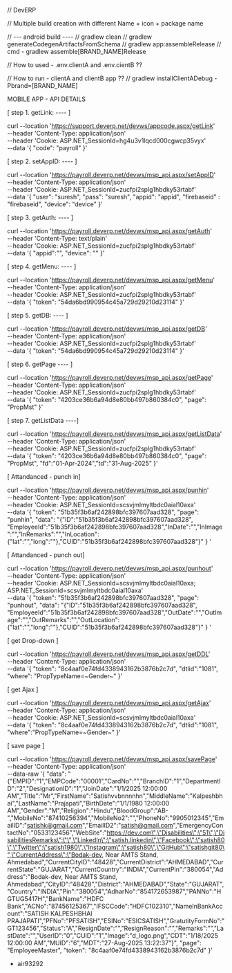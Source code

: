 // DevERP

// Multiple build creation with different Name + icon + package name

// --- android build ----
// gradlew clean
// gradlew generateCodegenArtifactsFromSchema 
// gradlew app:assembleRelease 
// cmd - gradlew assemble[BRAND_NAME]Release

// How to used - .env.clientA and .env.cientB ??

// How to run - clientA and clientB app ??
// gradlew installClientADebug -Pbrand=[BRAND_NAME]


MOBILE APP - API DETAILS 

[ step 1. getLink: ---- ]

curl --location 'https://support.deverp.net/devws/appcode.aspx/getLink' \
--header 'Content-Type: application/json' \
--header 'Cookie: ASP.NET_SessionId=hg4u3v1lqcd000cgwcp35vyx' \
--data '{
    "code": "payroll"
}'

[ step 2. setAppID: ---- ]

curl --location 'https://payroll.deverp.net/devws/msp_api.aspx/setAppID' \
--header 'Content-Type: application/json' \
--header 'Cookie: ASP.NET_SessionId=zucfpi2splg1hbdky53rtabf' \
--data '{
    "user": "suresh",
    "pass": "suresh",
    "appid": "appid",
    "firebaseid" : "firebaseid",
    "device": "device"
}'

[ step 3. getAuth: ---- ]

curl --location 'https://payroll.deverp.net/devws/msp_api.aspx/getAuth' \
--header 'Content-Type: text/plain' \
--header 'Cookie: ASP.NET_SessionId=zucfpi2splg1hbdky53rtabf' \
--data '{
    "appid":"",
    "device": ""
}'

[ step 4. getMenu: ---- ]

curl --location 'https://payroll.deverp.net/devws/msp_api.aspx/getMenu' \
--header 'Content-Type: application/json' \
--header 'Cookie: ASP.NET_SessionId=zucfpi2splg1hbdky53rtabf' \
--data '{
    "token": "54da6bd990954c45a729d29210d23114"
}'

[ step 5. getDB: ---- ]

curl --location 'https://payroll.deverp.net/devws/msp_api.aspx/getDB' \
--header 'Content-Type: application/json' \
--header 'Cookie: ASP.NET_SessionId=zucfpi2splg1hbdky53rtabf' \
--data '{
    "token": "54da6bd990954c45a729d29210d23114"
}'

[ step 6. getPage ---- ]

curl --location 'https://payroll.deverp.net/devws/msp_api.aspx/getPage' \
--header 'Content-Type: application/json' \
--header 'Cookie: ASP.NET_SessionId=zucfpi2splg1hbdky53rtabf' \
--data '{
    "token": "4203ce36b6a94d8e80bb497b860384c0",
    "page": "PropMst"
}'

[ step 7. getListData ----]

curl --location 'https://payroll.deverp.net/devws/msp_api.aspx/getListData' \
--header 'Content-Type: application/json' \
--header 'Cookie: ASP.NET_SessionId=zucfpi2splg1hbdky53rtabf' \
--data '{
    "token": "4203ce36b6a94d8e80bb497b860384c0",
    "page": "PropMst", "fd":"01-Apr-2024","td":"31-Aug-2025"
}'


[ Attandanced - punch in]

curl --location 'https://payroll.deverp.net/devws/msp_api.aspx/punhin' \
--header 'Content-Type: application/json' \
--header 'Cookie: ASP.NET_SessionId=scsvjmlmyltbdc0aial10axa' \
--data '{
  "token": "51b35f3b6af242898bfc397607aad328",
  "page": "punhin",
  "data": "{\"ID\":\"51b35f3b6af242898bfc397607aad328\", \"EmployeeId\":\"51b35f3b6af242898bfc397607aad328\",\"InDate\":\"\",\"InImage\":\"\",\"InRemarks\":\"\",\"InLocation\":{\"lat\":\"\",\"long\":\"\"},\"CUID\":\"51b35f3b6af242898bfc397607aad328\"}"
}
'

[ Attandanced - punch out]

curl --location 'https://payroll.deverp.net/devws/msp_api.aspx/punhout' \
--header 'Content-Type: application/json' \
--header 'Cookie: ASP.NET_SessionId=scsvjmlmyltbdc0aial10axa; ASP.NET_SessionId=scsvjmlmyltbdc0aial10axa' \
--data '{
  "token": "51b35f3b6af242898bfc397607aad328",
  "page": "punhout",
  "data": "{\"ID\":\"51b35f3b6af242898bfc397607aad328\", \"EmployeeId\":\"51b35f3b6af242898bfc397607aad328\",\"OutDate\":\"\",\"OutImage\":\"\",\"OutRemarks\":\"\",\"OutLocation\":{\"lat\":\"\",\"long\":\"\"},\"CUID\":\"51b35f3b6af242898bfc397607aad328\"}"
}
'

[ get Drop-down ]

curl --location 'https://payroll.deverp.net/devws/msp_api.aspx/getDDL' \
--header 'Content-Type: application/json' \
--data '{
     "token": "8c4aaf0e74fd4338943162b3876b2c7d",
     "dtlid":"1081",
     "where": "PropTypeName=~Gender~"
}'

[ get Ajax ]

curl --location 'https://payroll.deverp.net/devws/msp_api.aspx/getAjax' \
--header 'Content-Type: application/json' \
--header 'Cookie: ASP.NET_SessionId=scsvjmlmyltbdc0aial10axa' \
--data '{
     "token": "8c4aaf0e74fd4338943162b3876b2c7d",
     "dtlid":"1081",
     "where":"PropTypeName=~Gender~"
}'

[ save page ]

curl --location 'https://payroll.deverp.net/devws/msp_api.aspx/savePage' \
--header 'Content-Type: application/json' \
--data-raw '{
    "data": 
"{\"EMPID\":\"1\",\"EMPCode\":\"00001\",\"CardNo\":\"\",\"BranchID\":\"1\",\"DepartmentID\":\"2\",\"DesignationID\":\"1\",\"JoinDate\":\"1/1/2025 12:00:00 AM\",\"Title\":\"Mr\",\"FirstName\":\"Satishvvbnnnnhn\",\"MiddleName\":\"Kalpeshbhai\",\"LastName\":\"Prajapati\",\"BirthDate\":\"1/1/1980 12:00:00 AM\",\"Gender\":\"M\",\"Religion\":\"Hindu\",\"BloodGroup\":\"AB-\",\"MobileNo\":\"87410256394\",\"MobileNo2\":\"\",\"PhoneNo\":\"9905012345\",\"EmailID\":\"satishk@gmail.com\",\"EmailID2\":\"satish@gmail.com\",\"EmergencyContactNo\":\"0533123456\",\"WebSite\":\"https://dev.com\",\"Disabilities\":\"51\",\"DisabilitiesRemarks\":\"\",\"LinkedIn\":\"satish.linkedin\",\"Facebook\":\"satish80\",\"Twitter\":\"satish1980\",\"Instagram\":\"satish80\",\"GitHub\":\"satishgit80\",\"CurrentAddress\":\"Bodak-dev, Near AMTS Stand, Ahmedabad\",\"CurrentCityID\":\"48428\",\"CurrentDistrict\":\"AHMEDABAD\",\"CurrentState\":\"GUJARAT\",\"CurrentCountry\":\"INDIA\",\"CurrentPin\":\"380054\",\"Address\":\"Bodak-dev, Near AMTS Stand, Ahmedabad\",\"CityID\":\"48428\",\"District\":\"AHMEDABAD\",\"State\":\"GUJARAT\",\"Country\":\"INDIA\",\"Pin\":\"380054\",\"AdharNo\":\"854172653987\",\"PANNo\":\"HGTUG5417H\",\"BankName\":\"HDFC Bank\",\"ACNo\":\"87456125367\",\"IFSCCode\":\"HDFC102310\",\"NameInBankAccount\":\"SATISH KALPESHBHAI PRAJAPATI\",\"PFNo\":\"PFSATISH\",\"ESINo\":\"ESICSATISH\",\"GratutityFormNo\":\"GT123456\",\"Status\":\"A\",\"ResignDate\":\"\",\"ResignReason\":\"\",\"Remarks\":\"\",\"LastDate\":\"\",\"UserID\":\"0\",\"CUID\":\"1\",\"Image\":\"d_logo.png\",\"CDT\":\"1/18/2025 12:00:00 AM\",\"MUID\":\"6\",\"MDT\":\"27-Aug-2025 13:22:37\"}",
 "page": "EmployeeMaster",
"token": "8c4aaf0e74fd4338943162b3876b2c7d"
}'


- air93292